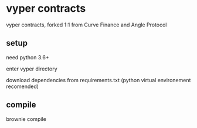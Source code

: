 # vyper contracts

vyper contracts, forked 1:1 from Curve Finance and Angle Protocol

## setup

need python 3.6+

enter vyper directory

download dependencies from requirements.txt (python virtual environement recomended)

## compile

brownie compile
